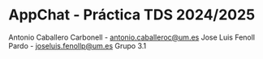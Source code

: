 # AppChat - Práctica TDS 2024/2025

Antonio Caballero Carbonell - antonio.caballeroc@um.es
Jose Luis Fenoll Pardo - joseluis.fenollp@um.es
Grupo 3.1